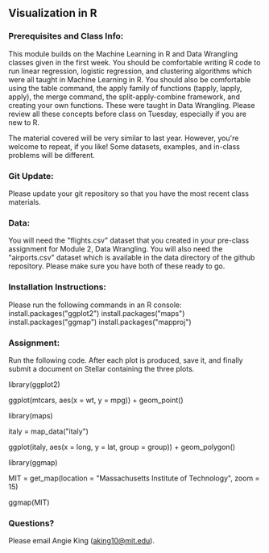 ## Visualization in R

### Prerequisites and Class Info:

This module builds on the Machine Learning in R and Data Wrangling classes given in the first week. You should be comfortable writing R code to run linear regression, logistic regression, and clustering algorithms which were all taught in Machine Learning in R. You should also be comfortable using the table command, the apply family of functions (tapply, lapply, apply), the merge command, the split-apply-combine framework, and creating your own functions. These were taught in Data Wrangling. Please review all these concepts before class on Tuesday, especially if you are new to R.

The material covered will be very similar to last year. However, you're welcome to repeat, if you like! Some datasets, examples, and in-class problems will be different.

### Git Update:

Please update your git repository so that you have the most recent class materials.

### Data:

You will need the "flights.csv" dataset that you created in your pre-class assignment for Module 2, Data Wrangling. You will also need the "airports.csv" dataset which is available in the data directory of the github repository. Please make sure you have both of these ready to go.

### Installation Instructions:

Please run the following commands in an R console:
install.packages("ggplot2")
install.packages("maps")
install.packages("ggmap")
install.packages("mapproj")

### Assignment:

Run the following code. After each plot is produced, save it, and finally submit a document on Stellar containing the three plots.

library(ggplot2)

ggplot(mtcars, aes(x = wt, y = mpg)) + geom_point()


library(maps)

italy = map_data("italy")

ggplot(italy, aes(x = long, y = lat, group = group)) + geom_polygon()


library(ggmap)

MIT = get_map(location = "Massachusetts Institute of Technology", zoom = 15)

ggmap(MIT)

### Questions?

Please email Angie King (aking10@mit.edu).
